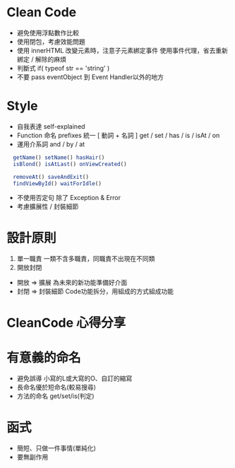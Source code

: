 # Clean Code

* 避免使用浮點數作比較
* 使用閉包，考慮效能問題
* 使用 innerHTML 改變元素時，注意子元素綁定事件
使用事件代理，省去重新綁定 / 解除的麻煩
* 判斷式  if( typeof str == 'string' ) 
* 不要 pass eventObject 到 Event Handler以外的地方

# Style
* 自我表達 self-explained
* Function 命名 prefixes 統一 [ 動詞 + 名詞 ]
get / set / has / is /  isAt / on 
* 運用介系詞
and / by / at
```js
  getName() setName() hasHair()
  isBlond() isAtLast() onViewCreated()

  removeAt() saveAndExit()
  findViewById() waitForIdle()
```

* 不使用否定句
除了 Exception & Error
* 考慮擴展性 / 封裝細節

# 設計原則
1. 單一職責
一類不含多職責，同職責不出現在不同類
2. 開放封閉
  * 開放 => 擴展
    為未來的新功能準備好介面
  * 封閉 => 封裝細節
    Code功能拆分，用組成的方式組成功能

# CleanCode 心得分享

# 有意義的命名
- 避免誤導
小寫的L或大寫的O、自訂的縮寫
- 長命名優於短命名(較易搜尋)
- 方法的命名 get/set/is(判定)

# 函式
- 簡短、只做一件事情(單純化)
- 要無副作用


